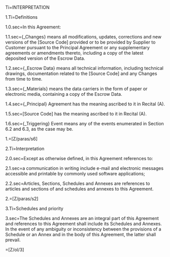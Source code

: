 Ti=INTERPRETATION
 
1.Ti=Definitions
 
1.0.sec=In this Agreement:
 
1.1.sec={_Changes} means all modifications, updates, corrections and new versions of the [Source Code] provided or to be provided by Supplier to Customer pursuant to the Principal Agreement or any supplementary agreements or amendments thereto, including a copy of the latest deposited version of the Escrow Data.
 
1.2.sec={_Escrow Data} means all technical information, including technical drawings, documentation related to the [Source Code] and any Changes from time to time.
 
1.3.sec={_Materials} means the data carriers in the form of paper or electronic media, containing a copy of the Escrow Data.
 
1.4.sec={_Principal} Agreement has the meaning ascribed to it in Recital (A).
 
1.5.sec=[Source Code] has the meaning ascribed to it in Recital (A).
 
1.6.sec={_Triggering} Event means any of the events enumerated in Section 6.2 and 6.3, as the case may be.

1.=[Z/paras/s6]
 
2.Ti=Interpretation
 
2.0.sec=Except as otherwise defined, in this Agreement references to:
 
2.1.sec=a communication in writing include e-mail and electronic messages accessible and printable by commonly used software applications;
 
2.2.sec=Articles, Sections, Schedules and Annexes are references to articles and sections of and schedules and annexes to this Agreement.
 
2.=[Z/paras/s2]
 
3.Ti=Schedules and priority
 
3.sec=The Schedules and Annexes are an integral part of this Agreement and references to this Agreement shall include its Schedules and Annexes. In the event of any ambiguity or inconsistency between the provisions of a Schedule or an Annex and in the body of this Agreement, the latter shall prevail.

=[Z/ol/3]